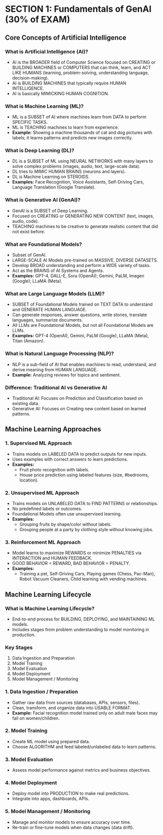 # SECTION 1: Fundamentals of GenAI (30% of EXAM)

## Core Concepts of Artificial Intelligence

### What is Artificial Intelligence (AI)?
- AI is the BROADER field of Computer Science focused on CREATING or BUILDING MACHINES or COMPUTERS that can think, learn, and ACT LIKE HUMANS (learning, problem-solving, understanding language, decision-making).
- AI is BUILDING MACHINES that typically require HUMAN INTELLIGENCE.
- AI is basically MIMICKING HUMAN COGNITION.

### What is Machine Learning (ML)?
- ML is a SUBSET of AI where machines learn from DATA to perform SPECIFIC TASKS.
- ML is TEACHING machines to learn from experience.
- **Example:** Showing a machine thousands of cat and dog pictures with labels; it learns patterns and predicts new images correctly.

### What is Deep Learning (DL)?
- DL is a SUBSET of ML using NEURAL NETWORKS with many layers to solve complex problems (images, audio, text, large-scale data).
- DL tries to MIMIC HUMAN BRAINS (neurons and layers).
- DL is Machine Learning on STEROIDS.
- **Examples:** Face Recognition, Voice Assistants, Self-Driving Cars, Language Translation (Google Translate).

### What is Generative AI (GenAI)?
- GenAI is a SUBSET of Deep Learning.
- Focused on CREATING or GENERATING NEW CONTENT (text, images, audio, code).
- TEACHING machines to be creative to generate realistic content that did not exist before.

### What are Foundational Models?
- Subset of GenAI.
- LARGE-SCALE AI Models pre-trained on MASSIVE, DIVERSE DATASETS.
- Develop BROAD understanding and perform a WIDE variety of tasks.
- Act as the BRAINS of AI Systems and Agents.
- **Examples:** GPT-4, DALL-E, Sora (OpenAI); Gemini, PaLM, Imagen (Google); LLaMA (Meta).

### What are Large Language Models (LLM)?
- SUBSET of Foundational Models trained on TEXT DATA to understand and GENERATE HUMAN LANGUAGE.
- Can generate responses, answer questions, write stories, translate languages, summarize documents.
- All LLMs are Foundational Models, but not all Foundational Models are LLMs.
- **Examples:** GPT-4 (OpenAI), Gemini, PaLM (Google), LLaMA (Meta), Titan (Amazon).

### What is Natural Language Processing (NLP)?
- NLP is a sub-field of AI that enables machines to read, understand, and derive meaning from HUMAN LANGUAGE.
- **Example:** Analyzing reviews for topics and sentiment.

### Difference: Traditional AI vs Generative AI
- Traditional AI: Focuses on Prediction and Classification based on existing data.
- Generative AI: Focuses on Creating new content based on learned patterns.

## Machine Learning Approaches

### 1. Supervised ML Approach
- Trains models on LABELED DATA to predict outputs for new inputs.
- Uses examples with correct answers to learn predictions.
- **Examples:**
  - Fruit photo recognition with labels.
  - House price prediction using labeled features (size, #bedrooms, location).

### 2. Unsupervised ML Approach
- Trains models on UNLABELED DATA to FIND PATTERNS or relationships.
- No predefined labels or outcomes.
- Foundational Models often use unsupervised learning.
- **Examples:**
  - Grouping fruits by shape/color without labels.
  - Grouping people at a party by clothing style without knowing jobs.

### 3. Reinforcement ML Approach
- Model learns to maximize REWARDS or minimize PENALTIES via INTERACTION and HUMAN FEEDBACK.
- GOOD BEHAVIOR = REWARD, BAD BEHAVIOR = PENALTY.
- **Examples:**
  - Training a pet, Self-Driving Cars, Playing games (Chess, Pac-Man), Robot Vacuum Cleaners, Child learning with vending machines.

## Machine Learning Lifecycle

### What is Machine Learning Lifecycle?
- End-to-end process for BUILDING, DEPLOYING, and MAINTAINING ML models.
- Includes stages from problem understanding to model monitoring in production.

### Key Stages
1. Data Ingestion and Preparation
2. Model Training
3. Model Evaluation
4. Model Deployment
5. Model Management / Monitoring

### 1. Data Ingestion / Preparation
- Gather raw data from sources (databases, APIs, sensors, files).
- Clean, transform, and organize data into USABLE FORMAT.
- **Example:** Facial recognition model trained only on adult male faces may fail on women/children.

### 2. Model Training
- Create ML model using prepared data.
- Choose ALGORITHM and feed labeled/unlabeled data to learn patterns.

### 3. Model Evaluation
- Assess model performance against metrics and business objectives.

### 4. Model Deployment
- Deploy model into PRODUCTION to make real predictions.
- Integrate into apps, dashboards, APIs.

### 5. Model Management / Monitoring
- Manage and monitor models to ensure accuracy over time.
- Re-train or fine-tune models when data changes (data drift).
